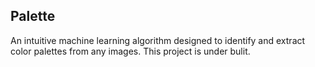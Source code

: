 ## Palette

An intuitive machine learning algorithm designed to identify and extract color palettes from any images. This project is under bulit.
